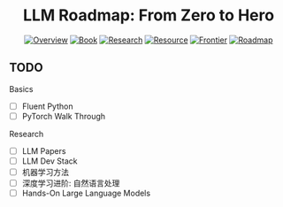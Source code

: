 <h1 align="center">LLM Roadmap: From Zero to Hero</h1>

<p align="center">
  <a href="./Overview.md">
    <img src="https://img.shields.io/badge/🌐-%20Overview-4169E1?style=flat&labelColor=D8D8F6" alt="Overview"></a>
  <a href="./Book.md">
    <img src="https://img.shields.io/badge/📚-%20Book-2E8B57?style=flat&labelColor=D8D8F6" alt="Book"></a>
  <a href="./Research.md">
    <img src="https://img.shields.io/badge/🔬-%20Research-DC143C?style=flat&labelColor=D8D8F6" alt="Research"></a>
  <a href="./Resource.md">
    <img src="https://img.shields.io/badge/📚-%20Resource-FFA500?style=flat&labelColor=D8D8F6" alt="Resource"></a>
  <a href="./Frontier%20Analysis.md">
    <img src="https://img.shields.io/badge/🚀-%20Frontier-FF8C00?style=flat&labelColor=D8D8F6" alt="Frontier"></a>
  <a href="./Roadmap.md">
    <img src="https://img.shields.io/badge/🗺️-%20Roadmap-9932CC?style=flat&labelColor=D8D8F6" alt="Roadmap"></a>
</p>

## TODO

Basics

- [ ] Fluent Python
- [ ] PyTorch Walk Through

Research

- [ ] LLM Papers
- [ ] LLM Dev Stack
- [ ] 机器学习方法
- [ ] 深度学习进阶: 自然语言处理
- [ ] Hands-On Large Language Models

